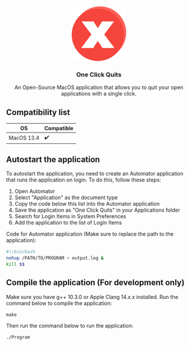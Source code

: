 <div align=center>
    <img width="150px" src=assets/logo.png>
</div>
<h3 align=center>One Click Quits</h3>
<p align=center>An Open-Source MacOS application that allows you to quit your open applications with a single click.</p>


## Compatibility list
| OS          | Compatible          |
| ----------- | ------------------- |
| MacOS 13.4  | :heavy_check_mark:  |

## Autostart the application
To autostart the application, you need to create an Automator application that runs the application on login. To do this, follow these steps:

1. Open Automator
2. Select "Application" as the document type
3. Copy the code below this list into the Automator application
4. Save the application as "One Click Quits" in your Applications folder
5. Search for Login Items in System Preferences
6. Add the application to the list of Login Items

Code for Automator application (Make sure to replace the path to the application):
```bash
#!/bin/bash
nohup /PATH/TO/PROGRAM > output.log &
kill $$
```

## Compile the application (For development only)
Make sure you have g++ 10.3.0 or Apple Clang 14.x.x installed.
Run the command below to compile the application:
```
make
```
Then run the command below to run the application:
```
./Program
```